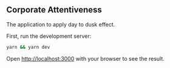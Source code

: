 ## Corporate Attentiveness

The application to apply day to dusk effect.

First, run the development server:

```bash
yarn && yarn dev
```

Open [http://localhost:3000](http://localhost:3000) with your browser to see the result.
